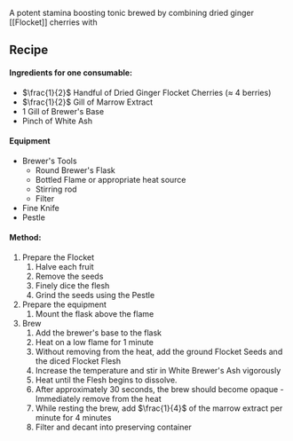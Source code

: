 A potent stamina boosting tonic brewed by combining dried ginger [[Flocket]] cherries with 


## Recipe

#### Ingredients for one consumable:
- $\frac{1}{2}$ Handful of Dried Ginger Flocket Cherries ($\approx$ 4 berries)
- $\frac{1}{2}$ Gill of Marrow Extract
- $1$ Gill of  Brewer's Base
- Pinch of White Ash

#### Equipment
- Brewer's Tools
	- Round Brewer's Flask
	- Bottled Flame or appropriate heat source
	- Stirring rod
	- Filter
- Fine Knife
- Pestle


#### Method:
1. Prepare the Flocket
	1. Halve each fruit
	2. Remove the seeds
	3. Finely dice the flesh
	4. Grind the seeds using the Pestle
2. Prepare the equipment
	1. Mount the flask above the flame
3. Brew
	1. Add the brewer's base to the flask
	2. Heat on a low flame for 1 minute
	3. Without removing from the heat, add the ground Flocket Seeds and the diced Flocket Flesh
	4. Increase the temperature and stir in White Brewer's Ash vigorously
	6. Heat until the Flesh begins to dissolve. 
	7. After approximately 30 seconds, the brew should become opaque - Immediately remove from the heat
	9. While resting the brew, add $\frac{1}{4}$ of the marrow extract per minute for 4 minutes
	10. Filter and decant into preserving container
	